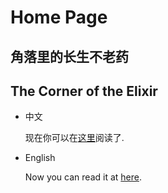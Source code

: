 # Home Page
## 角落里的长生不老药
## The Corner of the Elixir

+ 中文

  现在你可以在[这里](https://keepzen.github.io/the-corner-of-elixir/cn/index_cn.html)阅读了.
+ English

  Now you can read it at [here](https://keepzen.github.io/the-corner-of-elixir/en/index_en.html).